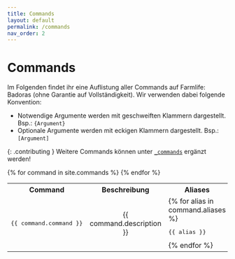 ```yaml
---
title: Commands
layout: default
permalink: /commands
nav_order: 2
---
```


# Commands

Im Folgenden findet ihr eine Auflistung aller Commands auf Farmlife: Badoras
(ohne Garantie auf Vollständigkeit). Wir verwenden dabei folgende Konvention:

- Notwendige Argumente werden mit geschweiften Klammern dargestellt.
  Bsp.: `{Argument}`
- Optionale Argumente werden mit eckigen Klammern dargestellt.
  Bsp.: `[Argument]`

{: .contributing }
Weitere Commands können unter
[`_commands`](https://github.com/FLBadoras/wiki/tree/main/_commands) ergänzt
werden!

<table>
 <tr>
  <th>
   Command
  </th>
  <th>
   Beschreibung
  </th>
  <th>
   Aliases
  </th>
 </tr>
 {% for command in site.commands %}
 <tr>
  <td>
   <center><pre>{{ command.command }}</pre></center>
  </td>
  <td>
   <center>{{ command.description }}</center>
  </td>
  <td>
   {% for alias in command.aliases %}
   <pre>{{ alias }}</pre>
   {% endfor %}
  </td>
 </tr>
 {% endfor %}
</table>
